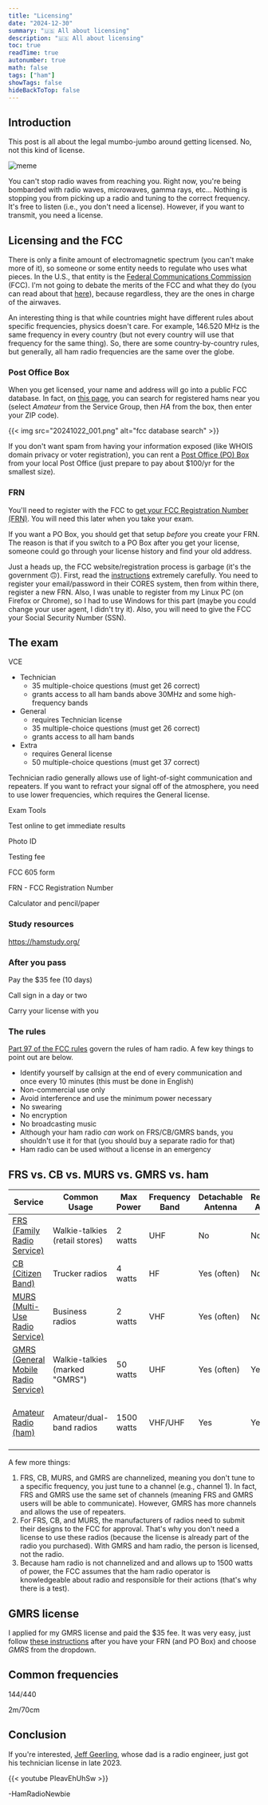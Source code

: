 ```yaml
---
title: "Licensing"
date: "2024-12-30"
summary: "🇺🇸 All about licensing"
description: "🇺🇸 All about licensing"
toc: true
readTime: true
autonumber: true
math: false
tags: ["ham"]
showTags: false
hideBackToTop: false
---
```


## Introduction

This post is all about the legal mumbo-jumbo around getting licensed. No, not this kind of license.

![meme](/assets/memes/mclovin.jpg)

You can't stop radio waves from reaching you. Right now, you're being bombarded with radio waves, microwaves, gamma rays, etc... Nothing is stopping you from picking up a radio and tuning to the correct frequency. It's free to listen (i.e., you don't need a license). However, if you want to transmit, you need a license.

## Licensing and the FCC

There is only a finite amount of electromagnetic spectrum (you can't make more of it), so someone or some entity needs to regulate who uses what pieces. In the U.S., that entity is the [Federal Communications Commission](https://en.wikipedia.org/wiki/Federal_Communications_Commission) (FCC). I'm not going to debate the merits of the FCC and what they do (you can read about that [here](https://www.fcc.gov/about-fcc/what-we-do)), because regardless, they are the ones in charge of the airwaves.

An interesting thing is that while countries might have different rules about specific frequencies, physics doesn't care. For example, 146.520 MHz is the same frequency in every country (but not every country will use that frequency for the same thing). So, there are some country-by-country rules, but generally, all ham radio frequencies are the same over the globe.

### Post Office Box

When you get licensed, your name and address will go into a public FCC database. In fact, on [this page](https://wireless2.fcc.gov/UlsApp/UlsSearch/searchAdvanced.jsp), you can search for registered hams near you (select *Amateur* from the Service Group, then *HA* from the box, then enter your ZIP code).

{{< img src="20241022_001.png" alt="fcc database search" >}}

If you don't want spam from having your information exposed (like WHOIS domain privacy or voter registration), you can rent a [Post Office (PO) Box](https://www.usps.com/manage/po-boxes.htm) from your local Post Office (just prepare to pay about $100/yr for the smallest size).

### FRN

You'll need to register with the FCC to [get your FCC Registration Number (FRN)](https://www.fcc.gov/wireless/support/knowledge-base/universal-licensing-system-uls-resources/getting-fcc-registration). You will need this later when you take your exam.

If you want a PO Box, you should get that setup *before* you create your FRN. The reason is that if you switch to a PO Box after you get your license, someone could go through your license history and find your old address.

Just a heads up, the FCC website/registration process is garbage (it's the government 🙃). First, read the [instructions](https://www.fcc.gov/wireless/support/knowledge-base/universal-licensing-system-uls-resources/getting-fcc-registration) extremely carefully. You need to register your email/password in their CORES system, then from within there, register a new FRN. Also, I was unable to register from my Linux PC (on Firefox or Chrome), so I had to use Windows for this part (maybe you could change your user agent, I didn't try it). Also, you will need to give the FCC your Social Security Number (SSN).

## The exam

VCE

* Technician
    * 35 multiple-choice questions (must get 26 correct)
    * grants access to all ham bands above 30MHz and some high-frequency bands
* General
    * requires Technician license
    * 35 multiple-choice questions (must get 26 correct)
    * grants access to all ham bands
* Extra
    * requires General license
    * 50 multiple-choice questions (must get 37 correct)

Technician radio generally allows use of light-of-sight communication and repeaters. If you want to refract your signal off of the atmosphere, you need to use lower frequencies, which requires the General license.



Exam Tools

Test online to get immediate results

Photo ID

Testing fee

FCC 605 form

FRN - FCC Registration Number

Calculator and pencil/paper

### Study resources

https://hamstudy.org/

### After you pass

Pay the $35 fee (10 days)

Call sign in a day or two

Carry your license with you

### The rules

[Part 97 of the FCC rules](https://www.ecfr.gov/current/title-47/chapter-I/subchapter-D/part-97) govern the rules of ham radio. A few key things to point out are below.

* Identify yourself by callsign at the end of every communication and once every 10 minutes (this must be done in English)
* Non-commercial use only
* Avoid interference and use the minimum power necessary
* No swearing
* No encryption
* No broadcasting music
* Although your ham radio *can* work on FRS/CB/GMRS bands, you shouldn't use it for that (you should buy a separate radio for that)
* Ham radio can be used without a license in an emergency

## FRS vs. CB vs. MURS vs. GMRS vs. ham

| Service                                                                                                                                  | Common Usage                   | Max Power  | Frequency Band  | Detachable Antenna  | Repeaters Allowed  | License Required                           |
|------------------------------------------------------------------------------------------------------------------------------------------|--------------------------------|------------|-----------------|---------------------|--------------------|--------------------------------------------|
| [FRS (Family Radio Service)](https://www.fcc.gov/wireless/bureau-divisions/mobility-division/family-radio-service-frs)                   | Walkie-talkies (retail stores) | 2 watts    | UHF             | No                  | No                 | No                                         |
| [CB (Citizen Band)](https://www.fcc.gov/wireless/bureau-divisions/mobility-division/citizens-band-radio-service-cbrs)                    | Trucker radios                 | 4 watts    | HF              | Yes (often)         | No                 | No                                         |
| [MURS (Multi-Use Radio Service)](https://www.fcc.gov/wireless/bureau-divisions/mobility-division/multi-use-radio-service-murs)           | Business radios                | 2 watts    | VHF             | Yes (often)         | No                 | No                                         |
| [GMRS (General Mobile Radio Service)](https://www.fcc.gov/wireless/bureau-divisions/mobility-division/general-mobile-radio-service-gmrs) | Walkie-talkies (marked "GMRS") | 50 watts   | UHF             | Yes (often)         | Yes                | Yes (no test, family coverage)             |
| [Amateur Radio (ham)](https://www.fcc.gov/wireless/bureau-divisions/mobility-division/amateur-radio-service)                             | Amateur/dual-band radios       | 1500 watts | VHF/UHF         | Yes                 | Yes                | Yes (multiple tests, individual coverage)  |


A few more things:

1. FRS, CB, MURS, and GMRS are channelized, meaning you don't tune to a specific frequency, you just tune to a channel (e.g., channel 1). In fact, FRS and GMRS use the same set of channels (meaning FRS and GMRS users will be able to communicate). However, GMRS has more channels and allows the use of repeaters.
1. For FRS, CB, and MURS, the manufacturers of radios need to submit their designs to the FCC for approval. That's why you don't need a license to use these radios (because the license is already part of the radio you purchased). With GMRS and ham radio, the person is licensed, not the radio. 
1. Because ham radio is not channelized and and allows up to 1500 watts of power, the FCC assumes that the ham radio operator is knowledgeable about radio and responsible for their actions (that's why there is a test).

## GMRS license

I applied for my GMRS license and paid the $35 fee. It was very easy, just follow [these instructions](https://www.fcc.gov/wireless/support/knowledge-base/universal-licensing-system-uls-resources/applying-new-license) after you have your FRN (and PO Box) and choose *GMRS* from the dropdown.

## Common frequencies

144/440

2m/70cm

## Conclusion

If you're interested, [Jeff Geerling](https://www.jeffgeerling.com/), whose dad is a radio engineer, just got his technician license in late 2023.

{{< youtube PIeavEhUhSw >}}

\-HamRadioNewbie